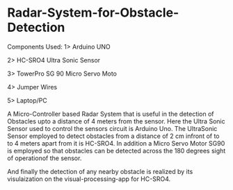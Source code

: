 # Radar-System-for-Obstacle-Detection
Components Used:
1> Arduino UNO

2> HC-SRO4 Ultra Sonic Sensor

3> TowerPro SG 90 Micro Servo Moto

4> Jumper Wires 

5> Laptop/PC


A Micro-Controller based Radar System that is useful in the detection of Obstacles upto a distance of 4 meters from the sensor. 
Here the Ultra Sonic Sensor used to control the sensors circuit is Arduino Uno. The UltraSonic Sensor employed to detect obstacles from a distance of 2 cm infront of to to 4 meters apart from it is HC-SRO4. 
In addition a Micro Servo Motor SG90 is employed so that obstacles can be detected across the 180 degrees sight of operationof the sensor.

And finally the detection of any nearby obstacle is realized by its visulaization on the visual-processing-app for HC-SRO4.
